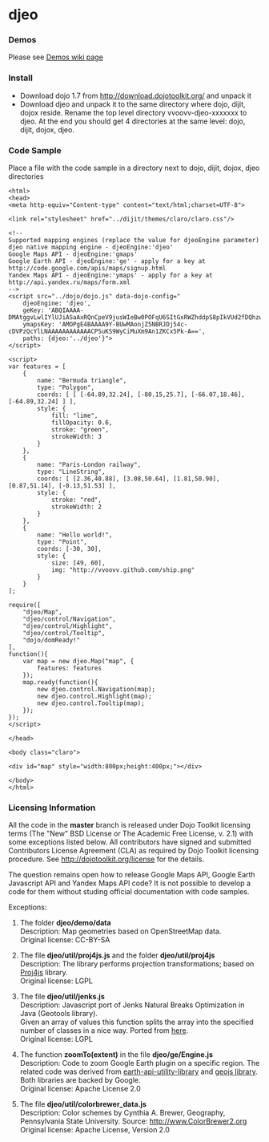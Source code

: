 djeo
====

### Demos
Please see [Demos wiki page](https://github.com/vvoovv/djeo/wiki/demos)

### Install
* Download dojo 1.7 from http://download.dojotoolkit.org/ and unpack it
* Download djeo and unpack it to the same directory where dojo, dijit, dojox reside. Rename the top level directory vvoovv-djeo-xxxxxxx to djeo. At the end you should get 4 directories at the same level: dojo, dijit, dojox, djeo.

### Code Sample
Place a file with the code sample in a directory next to dojo, dijit, dojox, djeo directories

	<html>
	<head>
	<meta http-equiv="Content-type" content="text/html;charset=UTF-8">
	
	<link rel="stylesheet" href="../dijit/themes/claro/claro.css"/>
	
	<!--
	Supported mapping engines (replace the value for djeoEngine parameter)
	djeo native mapping engine - djeoEngine:'djeo'
	Google Maps API - djeoEngine:'gmaps'
	Google Earth API - djeoEngine:'ge' - apply for a key at http://code.google.com/apis/maps/signup.html
	Yandex Maps API - djeoEngine:'ymaps' - apply for a key at http://api.yandex.ru/maps/form.xml
	-->
	<script src="../dojo/dojo.js" data-dojo-config="
		djeoEngine: 'djeo',
		geKey: 'ABQIAAAA-DMAtggvLwlIYlUJiASaAxRQnCpeV9jusWIeBw0POFqU6SItGxRWZhddpS8pIkVUd2fDQhzwPUWmMA',
		ymapsKey: 'AMOPgE4BAAAA9Y-BUwMAonjZ5NBRJDj54c-cDVPzQcYlLNAAAAAAAAAAAACPSuKS9WyCiMuXm9An1ZKCx5Pk-A==',
		paths: {djeo:'../djeo'}">
	</script>
	
	<script>
	var features = [
		{
			name: "Bermuda triangle",
			type: "Polygon",
			coords: [ [ [-64.89,32.24], [-80.15,25.7], [-66.07,18.46], [-64.89,32.24] ] ],
			style: {
				fill: "lime",
				fillOpacity: 0.6,
				stroke: "green",
				strokeWidth: 3
			}
		},
		{
			name: "Paris-London railway",
			type: "LineString",
			coords: [ [2.36,48.88], [3.08,50.64], [1.81,50.90], [0.87,51.14], [-0.13,51.53] ],
			style: {
				stroke: "red",
				strokeWidth: 2
			}
		},
		{
			name: "Hello world!",
			type: "Point",
			coords: [-30, 30],
			style: {
				size: [49, 60],
				img: "http://vvoovv.github.com/ship.png"
			}
		}
	];
	
	require([
		"djeo/Map",
		"djeo/control/Navigation",
		"djeo/control/Highlight",
		"djeo/control/Tooltip",
		"dojo/domReady!"
	],
	function(){
		var map = new djeo.Map("map", {
			features: features
		});
		map.ready(function(){
			new djeo.control.Navigation(map);
			new djeo.control.Highlight(map);
			new djeo.control.Tooltip(map);
		});
	});
	</script>
	
	</head>
	
	<body class="claro">
	
	<div id="map" style="width:800px;height:400px;"></div>
	
	</body>
	</html>


### Licensing Information
All the code in the **master** branch is released under Dojo Toolkit licensing terms (The "New" BSD License or The Academic Free License, v. 2.1) with some exceptions listed below.
All contributors have signed and submitted Contributors License Agreement (CLA) as required by Dojo Toolkit licensing procedure.
See <http://dojotoolkit.org/license> for the details.

The question remains open how to release Google Maps API, Google Earth Javascript API and Yandex Maps API code? It is not possible to develop a code for them without studing official documentation with code samples.

Exceptions:

1) The folder **djeo/demo/data**  
Description: Map geometries based on OpenStreetMap data.  
Original license: CC-BY-SA

2) The file **djeo/util/proj4js.js** and the folder **djeo/util/proj4js**  
Description: The library performs projection transformations; based on [Proj4js](http://trac.osgeo.org/proj4js/) library.  
Original license: LGPL

3) The file **djeo/util/jenks.js**  
Description: Javascript port of Jenks Natural Breaks Optimization in Java (Geotools library).  
Given an array of values this function splits the array into the specified number of classes in a nice way. Ported from [here](https://stat.ethz.ch/pipermail/r-sig-geo/2006-March/000811.html).  
Original license: LGPL

4) The function **zoomTo(extent)** in the file **djeo/ge/Engine.js**  
Description: Code to zoom Google Earth plugin on a specific region. The related code was derived from [earth-api-utility-library](http://code.google.com/p/earth-api-utility-library/) and [geojs library](http://code.google.com/p/geojs/).  
Both libraries are backed by Google.  
Original license: Apache License 2.0

5) The file **djeo/util/colorbrewer_data.js**  
Description: Color schemes by Cynthia A. Brewer, Geography, Pennsylvania State University. Source: <http://www.ColorBrewer2.org>  
Original license: Apache License, Version 2.0